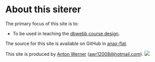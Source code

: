 About this siterer
==============================================

The primary focus of this site is to:

* To be used in teaching the [dbwebb course design](http://dbwebb.se/design).

The source for this site is available on GitHub in [anax-flat](https://github.com/Awr12008/Anax-flat).

This site is produced by [Anton Werner](https://anton.werner) (awr12008@hotmail.com).
<img src="img/web.jpg">

